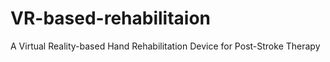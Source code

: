# VR-based-rehabilitaion
A Virtual Reality-based Hand Rehabilitation Device for Post-Stroke Therapy
